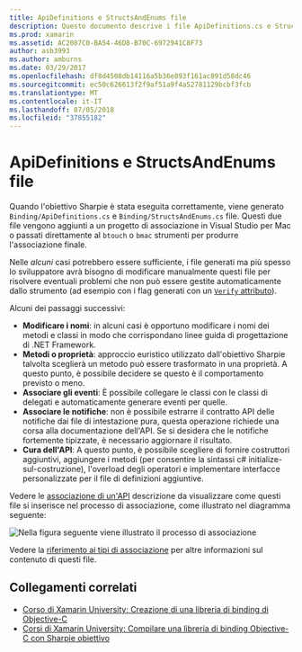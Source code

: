 ```yaml
---
title: ApiDefinitions e StructsAndEnums file
description: Questo documento descrive i file ApiDefinitions.cs e StructsAndEnums.cs Sharpie descrive come viene generato l'errore. Questi file vengono quindi usati per accedere al codice Objective-C da c#.
ms.prod: xamarin
ms.assetid: AC2087C0-BA54-46D8-B70C-6972941C8F73
author: asb3993
ms.author: amburns
ms.date: 03/29/2017
ms.openlocfilehash: df8d4508db14116a5b36e893f161ac891d58dc46
ms.sourcegitcommit: ec50c626613f2f9af51a9f4a52781129bcbf3fcb
ms.translationtype: MT
ms.contentlocale: it-IT
ms.lasthandoff: 07/05/2018
ms.locfileid: "37855182"
---
```

# <a name="apidefinitions--structsandenums-files"></a>ApiDefinitions e StructsAndEnums file

Quando l'obiettivo Sharpie è stata eseguita correttamente, viene generato `Binding/ApiDefinitions.cs` e `Binding/StructsAndEnums.cs` file.
Questi due file vengono aggiunti a un progetto di associazione in Visual Studio per Mac o passati direttamente al `btouch` o `bmac` strumenti per produrre l'associazione finale.

Nelle *alcuni* casi potrebbero essere sufficiente, i file generati ma più spesso lo sviluppatore avrà bisogno di modificare manualmente questi file per risolvere eventuali problemi che non può essere gestite automaticamente dallo strumento (ad esempio con i flag generati con un [ `Verify` attributo](~/cross-platform/macios/binding/objective-sharpie/platform/verify.md)).

Alcuni dei passaggi successivi:

- **Modificare i nomi**: in alcuni casi è opportuno modificare i nomi dei metodi e classi in modo che corrispondano linee guida di progettazione di .NET Framework.
- **Metodi o proprietà**: approccio euristico utilizzato dall'obiettivo Sharpie talvolta sceglierà un metodo può essere trasformato in una proprietà. A questo punto, è possibile decidere se questo è il comportamento previsto o meno.
- **Associare gli eventi**: È possibile collegare le classi con le classi di delegati e automaticamente generare eventi per quelle.
- **Associare le notifiche**: non è possibile estrarre il contratto API delle notifiche dai file di intestazione pura, questa operazione richiede una corsa alla documentazione dell'API. Se si desidera che le notifiche fortemente tipizzate, è necessario aggiornare il risultato.
- **Cura dell'API**: A questo punto, è possibile scegliere di fornire costruttori aggiuntivi, aggiungere i metodi (per consentire la sintassi c# initialize-sul-costruzione), l'overload degli operatori e implementare interfacce personalizzate per il file di definizioni aggiuntive.

Vedere le [associazione di un'API](~/cross-platform/macios/binding/objective-c-libraries.md) descrizione da visualizzare come questi file si inserisce nel processo di associazione, come illustrato nel diagramma seguente:

![](apidefinitions-structsandenums-images/binding-flowchart.png "Nella figura seguente viene illustrato il processo di associazione")

Vedere la [riferimento ai tipi di associazione](~/cross-platform/macios/binding/binding-types-reference.md) per altre informazioni sul contenuto di questi file.

## <a name="related-links"></a>Collegamenti correlati

- [Corso di Xamarin University: Creazione di una libreria di binding di Objective-C](https://university.xamarin.com/classes/track/all#building-an-objective-c-bindings-library)
- [Corsi di Xamarin University: Compilare una libreria di binding Objective-C con Sharpie obiettivo](https://university.xamarin.com/classes/track/all#build-an-objective-c-bindings-library-with-objective-sharpie)
